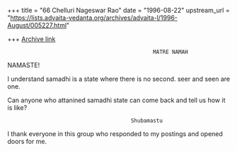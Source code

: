 +++
title = "66 Chelluri Nageswar Rao"
date = "1996-08-22"
upstream_url = "https://lists.advaita-vedanta.org/archives/advaita-l/1996-August/005227.html"

+++
[Archive link](https://lists.advaita-vedanta.org/archives/advaita-l/1996-August/005227.html)

                                                  MATRE NAMAH

NAMASTE!

I understand samadhi is a state where there is no second. seer and seen are
one.

Can anyone who attanined samadhi state can come back and tell us how it is
like?

                                           Shubamastu


I thank everyone in this group who responded to my postings and opened doors
for me.

